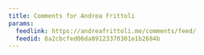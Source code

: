 ```yaml
---
title: Comments for Andrea Frittoli
params:
  feedlink: https://andreafrittoli.me/comments/feed/
  feedid: 8a2cbcfed06da89123370301e1b2684b
---
```

